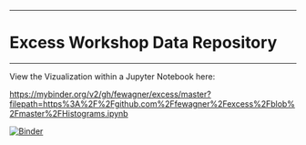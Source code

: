 ****
# Excess Workshop Data Repository
****


View the Vizualization within a Jupyter Notebook here:

https://mybinder.org/v2/gh/fewagner/excess/master?filepath=https%3A%2F%2Fgithub.com%2Ffewagner%2Fexcess%2Fblob%2Fmaster%2FHistograms.ipynb

[![Binder](https://mybinder.org/badge_logo.svg)](https://mybinder.org/v2/gh/fewagner/excess/master?filepath=https%3A%2F%2Fgithub.com%2Ffewagner%2Fexcess%2Fblob%2Fmaster%2FHistograms.ipynb)
